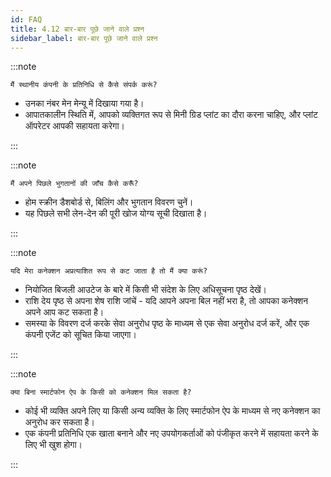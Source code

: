 ```yaml
---
id: FAQ
title: 4.12 बार-बार पूछे जाने वाले प्रश्न
sidebar_label: बार-बार पूछे जाने वाले प्रश्न
---
```


:::note

	मैं स्थानीय कंपनी के प्रतिनिधि से कैसे संपर्क करूं?

* उनका नंबर मेन मेन्यू में दिखाया गया है।
* आपातकालीन स्थिति में, आपको व्यक्तिगत रूप से मिनी ग्रिड प्लांट का दौरा करना चाहिए, और प्लांट ऑपरेटर आपकी सहायता करेगा।

:::

:::note

	मैं अपने पिछले भुगतानों की जाँच कैसे करूँ?

* होम स्क्रीन डैशबोर्ड से, बिलिंग और भुगतान विवरण चुनें।
* यह पिछले सभी लेन-देन की पूरी खोज योग्य सूची दिखाता है।

:::

:::note

	यदि मेरा कनेक्शन अप्रत्याशित रूप से कट जाता है तो मैं क्या करूं?

* नियोजित बिजली आउटेज के बारे में किसी भी संदेश के लिए अधिसूचना पृष्ठ देखें।
* राशि देय पृष्ठ से अपना शेष राशि जांचें - यदि आपने अपना बिल नहीं भरा है, तो आपका कनेक्शन अपने आप कट सकता है।
* समस्या के विवरण दर्ज करके सेवा अनुरोध पृष्ठ के माध्यम से एक सेवा अनुरोध दर्ज करें, और एक कंपनी एजेंट को सूचित किया जाएगा।

:::

:::note

	क्या बिना स्मार्टफोन ऐप के किसी को कनेक्शन मिल सकता है?

* कोई भी व्यक्ति अपने लिए या किसी अन्य व्यक्ति के लिए स्मार्टफोन ऐप के माध्यम से नए कनेक्शन का अनुरोध कर सकता है।
* एक कंपनी प्रतिनिधि एक खाता बनाने और नए उपयोगकर्ताओं को पंजीकृत करने में सहायता करने के लिए भी खुश होगा।

:::

